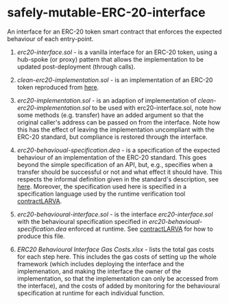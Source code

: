 # safely-mutable-ERC-20-interface
An interface for an ERC-20 token smart contract that enforces the expected behaviour of each entry-point.

1. *erc20-interface.sol* - is a vanilla interface for an ERC-20 token, using a hub-spoke (or proxy) pattern that allows the implementation to be updated post-deployment (through calls).

2. *clean-erc20-implementation.sol* - is an implementation of an ERC-20 token reproduced from [here](https://theethereum.wiki/w/index.php/ERC20_Token_Standard). 

3. *erc20-implementation.sol* - is an adaption of implementation of *clean-erc20-implementation.sol* to be used with erc20-interface.sol, note how some methods (e.g. transfer) have an added argument so that the original caller's address can be passed on from the interface. Note how this has the effect of leaving the implementation uncompliant with the ERC-20 standard, but compliance is restored through the interface. 

4. *erc20-behavioual-specification.dea* - is a specification of the expected behaviour of an implementation of the ERC-20 standard. This goes beyond the simple specification of an API, but, e.g., specifies when a transfer should be successful or not and what effect it should have. This respects the informal definition given in the standard's description, see [here](https://theethereum.wiki/w/index.php/ERC20_Token_Standard). Moreover, the specification used here is specified in a specification language used by the runtime verification tool [contractLARVA](https://github.com/gordonpace/contractLarva).

5. *erc20-behavioural-interface.sol* - is the interface *erc20-interface.sol* with the behavioural specification specified in *erc20-behavioual-specification.dea* enforced at runtime. See [contractLARVA](https://github.com/gordonpace/contractLarva) for how to produce this file.

6. *ERC20 Behavioural Interface Gas Costs.xlsx* - lists the total gas costs for each step here. This includes the gas costs of setting up the whole framework (which includes deploying the interface and the implemenation, and making the interface the owner of the implementation, so that the implementation can only be accessed from the interface), and the costs of added by monitoring for the behavioural specification at runtime for each individual function.
